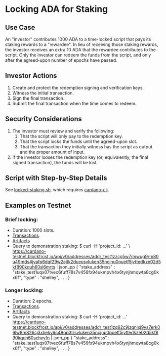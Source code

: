 Locking ADA for Staking
=======================

Use Case
--------

An "investor" contributes 1000 ADA to a time-locked script that pays its staking rewards to a "rewardee". In lieu of receiving those staking rewards, the investor receives an extra 10 ADA that the rewardee contributes to the script. Only the investor can redeem the funds from the script, and only after the agreed-upon number of epochs have passed.


Investor Actions
----------------

1.  Create and protect the redemption signing and verification keys.
2.  Witness the initial transaction.
3.  Sign the final transaction.
4.  Submit the final transaction when the time comes to redeem.


Security Considerations
-----------------------

1.  The investor must review and verify the following:
    1.  That the script will only pay to the redemption key.
    2.  That the script locks the funds until the agreed-upon slot.
    3.  That the transaction they initially witness has the script as output and the proper amount of input.
2.  If the investor looses the redemption key (or, equivalently, the final signed transaction), the funds will be lost.


Script with Step-by-Step Details
--------------------------------

See [locked-staking.sh](locked-staking.sh), which requires [cardano-cli](https://github.com/input-output-hk/cardano-node/tree/master/cardano-cli).


Examples on Testnet
-------------------

### Brief locking:

*   Duration: 1000 slots.
*   [Transactions](https://explorer.cardano-testnet.iohkdev.io/en/address?address=addr_test1zzcg5w7rmwug9rm80u49mds4jyafp6dqf29w2ajtk2dueusvluken35ncjnu0puetf5jvttedkze02d5kf890kquh60sl6mrts).
*   [Artifacts](short/)
*   Query to demonstration staking:
        $ curl -H 'project_id: ...' \ https://cardano-testnet.blockfrost.io/api/v0/addresses/addr_test1zzcg5w7rmwug9rm80u49mds4jyafp6dqf29w2ajtk2dueusvluken35ncjnu0puetf5jvttedkze02d5kf890kquh60sl6mrts | json_pp
        {
           "stake_address" : "stake_test1uqx07tvec6fuff78s7v456fx94ukmpvh4x6tynjhmqwta8cg0kx6f",
           "type" : "shelley",
           . . .
        }


### Longer locking:

*   Duration: 2 epochs.
*   [Transactions](https://explorer.cardano-testnet.iohkdev.io/en/address.html?address=addr_test1zq92c9jzqnlxj9ys7erk06lw8m826cj3xhekv6c48qp3trsvluken35ncjnu0puetf5jvttedkze02d5kf890kquh60schyyfn).
*   [Artifacts](long/)
*   Query to demonstration staking:
        $ curl -H 'project_id: ...' https://cardano-testnet.blockfrost.io/api/v0/addresses/addr_test1zq92c9jzqnlxj9ys7erk06lw8m826cj3xhekv6c48qp3trsvluken35ncjnu0puetf5jvttedkze02d5kf890kquh60schyyfn | json_pp
        {
           "stake_address" : "stake_test1uqx07tvec6fuff78s7v456fx94ukmpvh4x6tynjhmqwta8cg0kx6f",
           "type" : "shelley",
           . . .
        }
